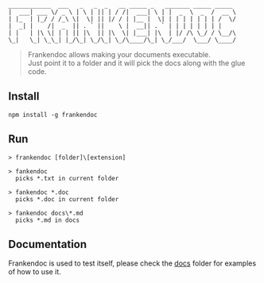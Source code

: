 ```
____________  ___   _   _  _   __ _____ _   _______ _____ _____ 
|  ___| ___ \/ _ \ | \ | || | / /|  ___| \ | |  _  \  _  /  __ \
| |_  | |_/ / /_\ \|  \| || |/ / | |__ |  \| | | | | | | | /  \/
|  _| |    /|  _  || . ` ||    \ |  __|| . ` | | | | | | | |    
| |   | |\ \| | | || |\  || |\  \| |___| |\  | |/ /\ \_/ / \__/\
\_|   \_| \_\_| |_/\_| \_/\_| \_/\____/\_| \_/___/  \___/ \____/
```

> Frankendoc allows making your documents executable.   
> Just point it to a folder and it will pick the docs along with the glue code.  

## Install
```
npm install -g frankendoc
```

## Run
```
> frankendoc [folder]\[extension]

> fankendoc
  picks *.txt in current folder

> fankendoc *.doc
  picks *.doc in current folder

> fankendoc docs\*.md
  picks *.md in docs
```

## Documentation
Frankendoc is used to test itself, please check the [docs](https://github.com/limadelic/frankendoc/tree/master/docs) folder for examples of how to use it.